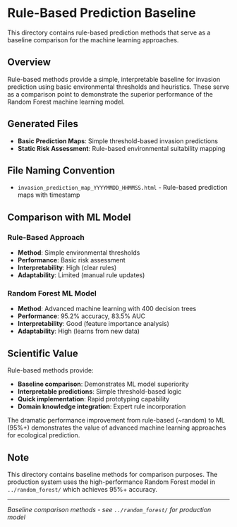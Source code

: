 # Rule-Based Prediction Baseline

This directory contains rule-based prediction methods that serve as a baseline comparison for the machine learning approaches.

## Overview

Rule-based methods provide a simple, interpretable baseline for invasion prediction using basic environmental thresholds and heuristics. These serve as a comparison point to demonstrate the superior performance of the Random Forest machine learning model.

## Generated Files

- **Basic Prediction Maps**: Simple threshold-based invasion predictions
- **Static Risk Assessment**: Rule-based environmental suitability mapping

## File Naming Convention

- `invasion_prediction_map_YYYYMMDD_HHMMSS.html` - Rule-based prediction maps with timestamp

## Comparison with ML Model

### Rule-Based Approach
- **Method**: Simple environmental thresholds
- **Performance**: Basic risk assessment
- **Interpretability**: High (clear rules)
- **Adaptability**: Limited (manual rule updates)

### Random Forest ML Model
- **Method**: Advanced machine learning with 400 decision trees
- **Performance**: 95.2% accuracy, 83.5% AUC
- **Interpretability**: Good (feature importance analysis)
- **Adaptability**: High (learns from new data)

## Scientific Value

Rule-based methods provide:
- **Baseline comparison**: Demonstrates ML model superiority
- **Interpretable predictions**: Simple threshold-based logic
- **Quick implementation**: Rapid prototyping capability
- **Domain knowledge integration**: Expert rule incorporation

The dramatic performance improvement from rule-based (~random) to ML (95%+) demonstrates the value of advanced machine learning approaches for ecological prediction.

## Note

This directory contains baseline methods for comparison purposes. The production system uses the high-performance Random Forest model in `../random_forest/` which achieves 95%+ accuracy.

---

*Baseline comparison methods - see `../random_forest/` for production model*
